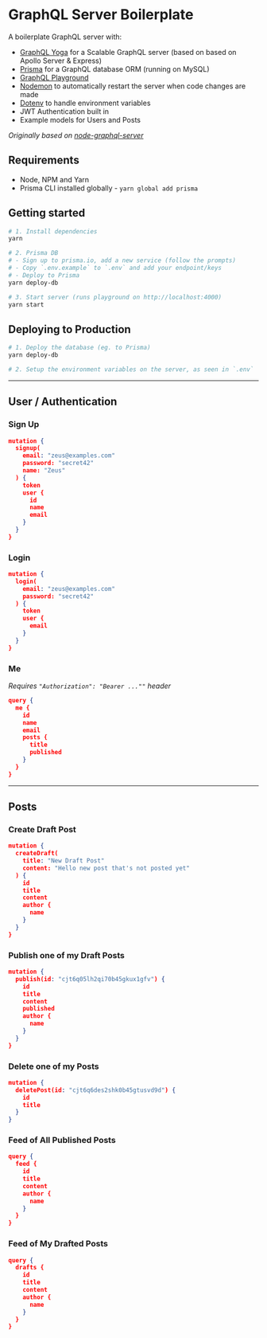 # GraphQL Server Boilerplate

A boilerplate GraphQL server with:

- [GraphQL Yoga](https://github.com/prisma/graphql-yoga) for a Scalable GraphQL server (based on based on Apollo Server & Express)
- [Prisma](https://www.prisma.io/) for a GraphQL database ORM (running on MySQL)
- [GraphQL Playground](https://github.com/prisma/graphql-playground)
- [Nodemon](https://github.com/remy/nodemon) to automatically restart the server when code changes are made
- [Dotenv](https://github.com/motdotla/dotenv) to handle environment variables
- JWT Authentication built in
- Example models for Users and Posts

*Originally based on [node-graphql-server](https://github.com/graphql-boilerplates/node-graphql-server)*

## Requirements

- Node, NPM and Yarn
- Prisma CLI installed globally - `yarn global add prisma`

## Getting started

```sh
# 1. Install dependencies
yarn

# 2. Prisma DB
# - Sign up to prisma.io, add a new service (follow the prompts)
# - Copy `.env.example` to `.env` and add your endpoint/keys
# - Deploy to Prisma
yarn deploy-db

# 3. Start server (runs playground on http://localhost:4000)
yarn start
```

## Deploying to Production

```sh
# 1. Deploy the database (eg. to Prisma)
yarn deploy-db

# 2. Setup the environment variables on the server, as seen in `.env`
```

---

## User / Authentication

### Sign Up

```json
mutation {
  signup(
    email: "zeus@examples.com"
    password: "secret42"
    name: "Zeus"
  ) {
    token
    user {
      id
      name
      email
    }
  }
}
```

### Login

```json
mutation {
  login(
    email: "zeus@examples.com"
    password: "secret42"
  ) {
    token
    user {
      email
    }
  }
}
```

### Me
*Requires `"Authorization": "Bearer ...""` header*

```json
query {
  me {
    id
    name
    email
    posts {
      title
      published
    }
  }
}
```

---

## Posts

### Create Draft Post

```json
mutation {
  createDraft(
    title: "New Draft Post"
    content: "Hello new post that's not posted yet"
  ) {
    id
    title
    content
    author {
      name
    }
  }
}
```

### Publish one of my Draft Posts

```json
mutation {
  publish(id: "cjt6q05lh2qi70b45gkux1gfv") {
    id
    title
    content
    published
    author {
      name
    }
  }
}
```

### Delete one of my Posts

```json
mutation {
  deletePost(id: "cjt6q6des2shk0b45gtusvd9d") {
    id
    title
  }
}
```

### Feed of All Published Posts

```json
query {
  feed {
    id
    title
    content
    author {
      name
    }
  }
}
```

### Feed of My Drafted Posts

```json
query {
  drafts {
    id
    title
    content
    author {
      name
    }
  }
}
```
